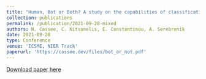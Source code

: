 ```yaml
---
title: "Human, Bot or Both? A study on the capabilities of classification models on mixed accounts"
collection: publications
permalink: /publication/2021-09-28-mixed
authors: N. Cassee, C. Kitsanelis, E. Constantinou, A. Serebrenik
date: 2021-09-28
type: Conference
venue: 'ICSME, NIER Track'
paperurl: 'https://cassee.dev/files/bot_or_not.pdf'
---
```


<a href='https://cassee.dev/files/bot_or_not.pdf'>Download paper here</a>
